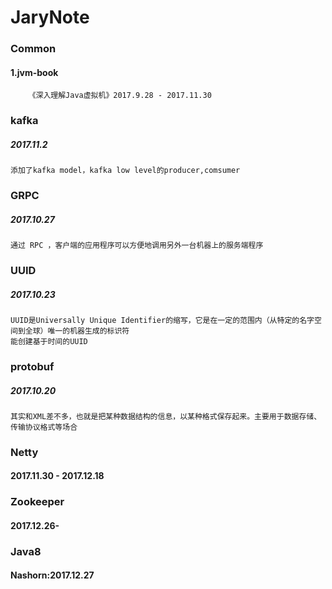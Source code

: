# JaryNote

### Common
   #### 1.jvm-book
        《深入理解Java虚拟机》2017.9.28 - 2017.11.30
### kafka
 ##### 2017.11.2
    添加了kafka model，kafka low level的producer,comsumer

### GRPC
 ##### 2017.10.27
    通过 RPC ，客户端的应用程序可以方便地调用另外一台机器上的服务端程序
### UUID   
 ##### 2017.10.23
    UUID是Universally Unique Identifier的缩写，它是在一定的范围内（从特定的名字空间到全球）唯一的机器生成的标识符
    能创建基于时间的UUID
### protobuf
 ##### 2017.10.20
    其实和XML差不多，也就是把某种数据结构的信息，以某种格式保存起来。主要用于数据存储、传输协议格式等场合
### Netty
 #### 2017.11.30 - 2017.12.18
 
### Zookeeper
  #### 2017.12.26-
  
### Java8
   #### Nashorn:2017.12.27